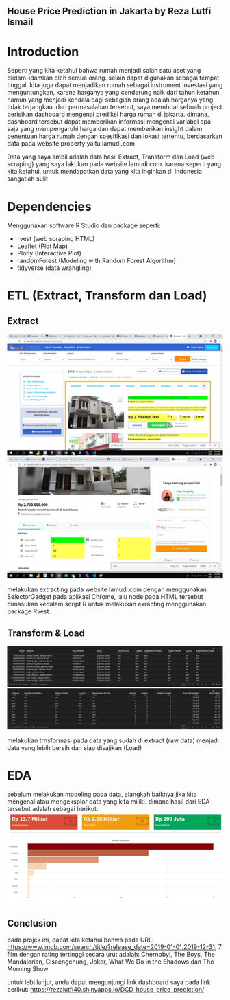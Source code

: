 ## House Price Prediction in Jakarta by Reza Lutfi Ismail 

# Introduction
Seperti yang kita ketahui bahwa rumah menjadi salah satu aset yang diidam-idamkan oleh semua orang. selain dapat digunakan sebagai tempat tinggal, kita juga dapat menjadikan rumah sebagai instrument investasi yang menguntungkan, karena harganya yang cenderung naik dari tahun ketahun. namun yang menjadi kendala bagi sebagian orang adalah harganya yang tidak terjangkau. dari permasalahan tersebut, saya membuat sebuah project berisikan dashboard mengenai prediksi harga rumah di jakarta. dimana, dashboard tersebut dapat memberikan informasi mengenai variabel apa saja yang mempengaruhi harga dan dapat memberikan insight dalam penentuan harga rumah dengan spesifikasi dan lokasi tertentu, berdasarkan data pada website property yaitu lamudi.com 

Data yang saya ambil adalah data hasil Extract, Transform dan Load (web scraping) yang saya lakukan pada website lamudi.com. karena seperti yang kita ketahui, untuk mendapatkan data yang kita inginkan di Indonesia sangatlah sulit

# Dependencies
Menggunakan software R Studio dan package seperti: 

- rvest (web scraping HTML)
- Leaflet (Plot Map)
- Plotly (Interactive Plot)
- randomForest (Modeling with Random Forest Algorithm)
- tidyverse (data wrangling)

# ETL (Extract, Transform dan Load)

## Extract
<img src = 'asset/1.jpg'>
<img src = 'asset/2.jpg'>

melakukan extracting pada website lamudi.com dengan menggunakan SelectorGadget pada aplikasi Chrome, lalu node pada HTML tersebut dimasukan kedalam script R untuk melakukan exracting menggunakan package Rvest.  

## Transform & Load
<img src = 'asset/4.jpg'>
<img src = 'asset/3.jpg'>

melakukan trnsformasi pada data yang sudah di extract (raw data) menjadi data yang lebih bersih dan siap disajikan (Load) 

# EDA 
sebelum melakukan modeling pada data, alangkah baiknya jika kita mengenal atau mengeksplor data yang kita miliki. dimana hasil dari EDA tersebut adalah sebagai berikut: 
<img src = 'asset/5.jpg'>



## Conclusion
pada projek ini, dapat kita ketahui bahwa pada URL: https://www.imdb.com/search/title/?release_date=2019-01-01,2019-12-31, 7 film 
dengan rating tertinggi secara urut adalah: Chernobyl, The Boys, The Mandalorian, Gisaengchung, Joker, What We Do in the Shadows dan 
The Morning Show

untuk lebi lanjut, anda dapat mengunjungi link dashboard saya pada link berikut: 
https://rezalutfi40.shinyapps.io/DCD_house_price_prediction/



